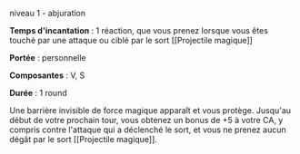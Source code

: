 niveau 1 - abjuration

**Temps d'incantation** : 1 réaction, que vous prenez lorsque vous êtes touché par une attaque ou ciblé par le sort [[Projectile magique]]

**Portée** : personnelle

**Composantes** : V, S

**Durée** : 1 round

Une barrière invisible de force magique apparaît et vous protège. Jusqu'au début de votre prochain tour, vous obtenez un bonus de +5 à votre CA, y compris contre l'attaque qui a déclenché le sort, et vous ne prenez aucun dégât par le sort [[Projectile magique]].